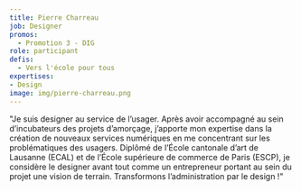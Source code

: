 ```yaml
---
title: Pierre Charreau
job: Designer
promos:
  - Promotion 3 - DIG
role: participant
defis:
  - Vers l'école pour tous
expertises:
- Design
image: img/pierre-charreau.png
---
```


"Je suis designer au service de l’usager. Après avoir accompagné au sein d’incubateurs des projets d’amorçage, j’apporte mon expertise dans la création de nouveaux services numériques en me concentrant sur les problématiques des usagers. Diplômé de l’École cantonale d’art de Lausanne (ECAL) et de l’École supérieure de commerce de Paris (ESCP), je considère le designer avant tout comme un entrepreneur portant au sein du projet une vision de terrain. Transformons l’administration par le design !"

